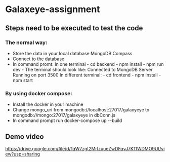 # Galaxeye-assignment
## Steps need to be executed to test the code

### The normal way:
- Store the data in your local database MongoDB Compass
- Connect to the database
- In command promt:
    In one terminal
      - cd backend
      - npm install
      - npm run dev
      - The terminal should look like:
        Connected to MongoDB
        Server Running on port 3500
     In different terminal:
      - cd frontend
      - npm install
      - npm start

### By using docker compose:
- Install the docker in your machine
- Change mongo_uri from mongodb://localhost:27017/galaxyeye to mongodb://mongo:27017/galaxyeye in dbConn.js
- In command prompt run docker-compose up --build

## Demo video
https://drive.google.com/file/d/1qW7zgt2MrIzuueZwDFqvJ7K11WDMO9Ut/view?usp=sharing
        

